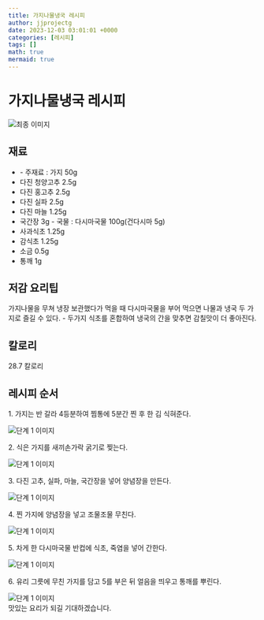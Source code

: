 ```yaml
---
title: 가지나물냉국 레시피
author: jjprojectg
date: 2023-12-03 03:01:01 +0000
categories: [레시피]
tags: []
math: true
mermaid: true
---
```

<meta name="og:type" content="website"/>
<meta charset="UTF-8"/>
<div class="header">
  <h1>가지나물냉국 레시피</h1>
</div>

<div class="container my-4">
  <div class="row">
    <div class="col-12 col-md-6">
      <div class="recipe-image">
        <img src="http://www.foodsafetykorea.go.kr/uploadimg/20141118/20141118102108_1416273668286.jpg" class="step-image" alt="최종 이미지"/>
      </div>
    </div>
    <div class="col-12 col-md-6">
      <div class="ingredients">
        <h2>재료</h2>
        <ul class="card">
          <li> - 주재료 : 가지 50g </li>
          <li>  다진 청양고추 2.5g </li>
          <li>  다진 홍고추 2.5g </li>
          <li>  다진 실파 2.5g </li>
          <li>  다진 마늘 1.25g </li>
          <li>  국간장 3g - 국물 : 다시마국물 100g(건다시마 5g) </li>
          <li>  사과식초 1.25g </li>
          <li>  감식초 1.25g </li>
          <li>  소금 0.5g </li>
          <li>  통깨 1g </li>
</ul>
      </div>
    </div>
    <div class="col-12 col-md-6">
      <div class="ingredients">
        <h2>저감 요리팁</h2>
        <div class="card"> 
          <p>
            가지나물을 무쳐 냉장 보관했다가 먹을 때 다시마국물을 부어 먹으면 나물과 냉국 두 가지로 즐길 수 있다. - 두가지 식초를 혼합하여 냉국의 간을 맞추면 감칠맛이 더 좋아진다.
          </p>
        </div>
      </div>
      <div class="ingredients">
        <h2>칼로리</h2>
        <div class="card"> 
          <p>
            28.7 칼로리
          </p>
        </div>
      </div>
    </div>
  </div>

  <h2 class="my-4">레시피 순서</h2>
  <div class="card recipe-card">
    <div class="card-body recipe-step">
      <p class="card-text step-description">1. 가지는 반 갈라 4등분하여 찜통에 5분간 찐 후 한 김 식혀준다.</p>
      <img src="http://www.foodsafetykorea.go.kr/uploadimg/cook/678-1.jpg" alt="단계 1 이미지" class="step-image"/>
    </div>
  </div>
  <div class="card recipe-card">
    <div class="card-body recipe-step">
      <p class="card-text step-description">2. 식은 가지를 새끼손가락 굵기로 찢는다.</p>
      <img src="http://www.foodsafetykorea.go.kr/uploadimg/cook/678-2.jpg" alt="단계 1 이미지" class="step-image"/>
    </div>
  </div>
  <div class="card recipe-card">
    <div class="card-body recipe-step">
      <p class="card-text step-description">3. 다진 고추, 실파, 마늘, 국간장을 넣어 양념장을 만든다.</p>
      <img src="http://www.foodsafetykorea.go.kr/uploadimg/cook/678-3.jpg" alt="단계 1 이미지" class="step-image"/>
    </div>
  </div>
  <div class="card recipe-card">
    <div class="card-body recipe-step">
      <p class="card-text step-description">4. 찐 가지에 양념장을 넣고 조물조물 무친다.</p>
      <img src="http://www.foodsafetykorea.go.kr/uploadimg/cook/678-4.jpg" alt="단계 1 이미지" class="step-image"/>
    </div>
  </div>
  <div class="card recipe-card">
    <div class="card-body recipe-step">
      <p class="card-text step-description">5. 차게 한 다시마국물 반컵에 식초, 죽염을 넣어 간한다.</p>
      <img src="http://www.foodsafetykorea.go.kr/uploadimg/cook/678-5.jpg" alt="단계 1 이미지" class="step-image"/>
    </div>
  </div>
  <div class="card recipe-card">
    <div class="card-body recipe-step">
      <p class="card-text step-description">6. 유리 그릇에 무친 가지를 담고 5를 부은 뒤 얼음을 띄우고 통깨를 뿌린다.</p>
      <img src="http://www.foodsafetykorea.go.kr/uploadimg/cook/678-6.jpg" alt="단계 1 이미지" class="step-image"/>
    </div>
  </div>

</div>
맛있는 요리가 되길 기대하겠습니다.
